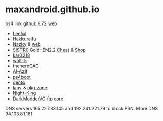 # maxandroid.github.io
ps4 link github 6.72 [web](https://maxandroid.github.io/linux/)
* [Leeful](https://github.com/Leeful)
* [Hakkuraifu](https://github.com/Hakkuraifu)
* [Nazky](https://github.com/Nazky/PS4Linux-Payloads/releases/) & [web](https://es7in1.site/nazky) 
* [SiSTR0](https://github.com/GoldHEN/GoldHEN) GoldHEN2.2 [Cheat](https://github.com/GoldHEN/GoldHEN_Cheat_Repository) & [Shop](https://ko-fi.com/sistro/shop) 
* [kar0218](https://github.com/kar0218)
* [wolf-5](https://github.com/wolf-5)
* [theheroGAC](https://github.com/theheroGAC/ps4jb)
* [Al-Azif](https://github.com/Al-Azif)
* [ps4boot](https://github.com/ps4boot)
* [gento](https://github.com/ps4gentoo)
* [lapy](https://lapygames.wordpress.com/apps/) & [pkg-zone](https://pkg-zone.com/) 
* [Night-King](https://github.com/Night-King-Host)
* [DarkModderVC](https://github.com/DarkModderVC/PS4JB) ftp [core](http://ps4gentoo.unaux.com/)

DNS servers 165.227.83.145 and 192.241.221.79 to block PSN.
More DNS 94.103.81.161
